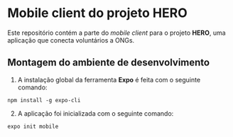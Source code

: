 # Mobile client do projeto HERO

Este repositório contém a parte do *mobile client* para o projeto **HERO**, uma aplicação que conecta voluntários a ONGs.

## Montagem do ambiente de desenvolvimento

1. A instalação global da ferramenta **Expo** é feita com o seguinte comando:

```npm install -g expo-cli```

2. A aplicação foi inicializada com o seguinte comando:

```expo init mobile```
